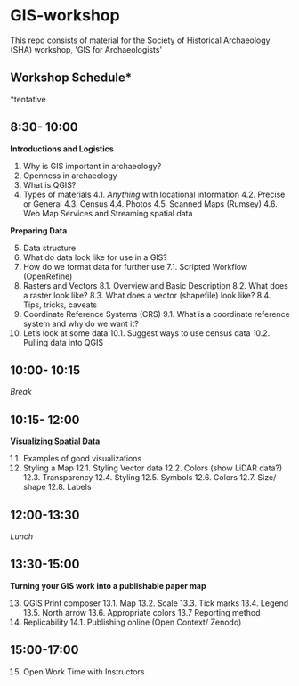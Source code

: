 # GIS-workshop
This repo consists of material for the Society of Historical Archaeology (SHA) workshop, 'GIS for Archaeologists'

## Workshop Schedule*

*tentative

## 8:30- 10:00
**Introductions and Logistics**

1. Why is GIS important in archaeology?
2. Openness in archaeology
3. What is QGIS?
4. Types of materials
  4.1. _Anything_ with locational information
  4.2. Precise or General
  4.3. Census
  4.4. Photos
  4.5. Scanned Maps (Rumsey)
  4.6. Web Map Services and Streaming spatial data

**Preparing Data**

5. Data structure
6. What do data look like for use in a GIS?
7. How do we format data for further use
  7.1. Scripted Workflow (OpenRefine)
8. Rasters and Vectors
  8.1. Overview and Basic Description
  8.2. What does a raster look like?
  8.3. What does a vector (shapefile) look like?
  8.4. Tips, tricks, caveats
9. Coordinate Reference Systems (CRS)
  9.1. What is a coordinate reference system and why do we want it?
10. Let’s look at some data
  10.1. Suggest ways to use census data
  10.2. Pulling data into QGIS

## 10:00- 10:15
_Break_

## 10:15- 12:00
**Visualizing Spatial Data**

11. Examples of good visualizations
12. Styling a Map
  12.1. Styling Vector data
  12.2. Colors (show LiDAR data?)
  12.3. Transparency
  12.4. Styling
  12.5. Symbols
  12.6. Colors
  12.7. Size/ shape
  12.8. Labels

## 12:00-13:30
_Lunch_

## 13:30-15:00
**Turning your GIS work into a publishable paper map**

13. QGIS Print composer
  13.1. Map
  13.2. Scale
  13.3. Tick marks
  13.4. Legend
  13.5. North arrow
  13.6. Appropriate colors
  13.7  Reporting method
14. Replicability
  14.1. Publishing online (Open Context/ Zenodo)

## 15:00-17:00
15. Open Work Time with Instructors
